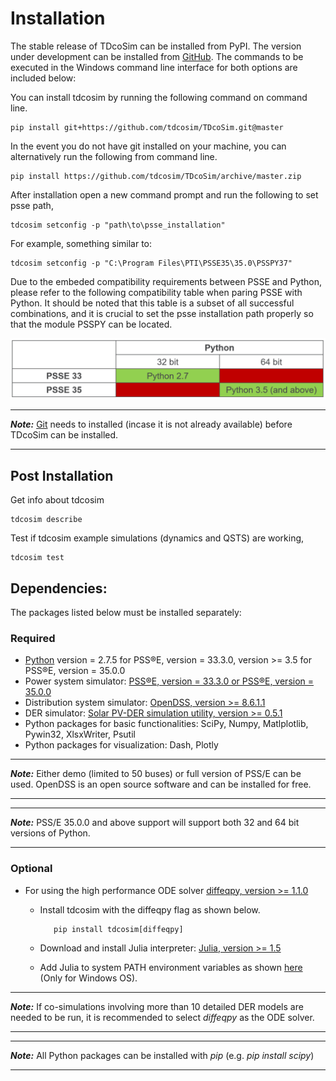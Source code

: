 # Installation
The stable release of TDcoSim can be installed from PyPI. The version under development can be installed from [GitHub](https://github.com/tdcosim/TDcoSim). The commands to be executed in the Windows command line interface for both options are included below:

You can install tdcosim by running the following command on command line.

```
pip install git+https://github.com/tdcosim/TDcoSim.git@master
```

In the event you do not have git installed on your machine, you can alternatively run the following from command line.

```
pip install https://github.com/tdcosim/TDcoSim/archive/master.zip
```

After installation open a new command prompt and run the following to set psse path,

```
tdcosim setconfig -p "path\to\psse_installation"  
```

For example, something similar to:

```
tdcosim setconfig -p "C:\Program Files\PTI\PSSE35\35.0\PSSPY37" 
```

Due to the embeded compatibility requirements between PSSE and Python, 
please refer to the following compatibility table when paring PSSE with Python.
It should be noted that this table is a subset of all successful combinations, 
and it is crucial to set the psse installation path properly so that the module PSSPY can be located. 

![Compatibility Table PSSE-Python](images/Compatibility_table_PSSE_Python.png)

***
***Note:*** [Git](https://git-scm.com/) needs to installed  (incase it is not already available) before TDcoSim can be installed.

***

## Post Installation

Get info about tdcosim

    tdcosim describe

Test if tdcosim example simulations (dynamics and QSTS) are working,

    tdcosim test


## Dependencies:
The packages listed below must be installed separately:

### Required

* [Python](https://www.python.org/) version = 2.7.5 for PSS®E, version =  33.3.0, version >= 3.5 for PSS®E, version =  35.0.0
* Power system simulator: [PSS®E, version =  33.3.0 or PSS®E, version =  35.0.0](https://new.siemens.com/global/en/products/energy/services/transmission-distribution-smart-grid/consulting-and-planning/pss-software/pss-e.html)
* Distribution system simulator: [OpenDSS, version >= 8.6.1.1](https://sourceforge.net/projects/electricdss/) 
* DER simulator: [Solar PV-DER simulation utility, version >= 0.5.1](https://github.com/sibyjackgrove/SolarPV-DER-simulation-utility)
* Python packages for basic functionalities: SciPy, Numpy, Matlplotlib, Pywin32, XlsxWriter, Psutil
* Python packages for visualization: Dash, Plotly

***
***Note:*** Either demo (limited to 50 buses) or full version of PSS/E can be used.  OpenDSS is an open source software and can be installed for free.

***
***
***Note:*** PSS/E 35.0.0  and above support will support both 32 and 64 bit versions of Python.
***

### Optional

* For using the high performance ODE solver [diffeqpy, version >= 1.1.0](https://github.com/SciML/diffeqpy)

  * Install tdcosim with the diffeqpy flag as shown below.
    ```
       pip install tdcosim[diffeqpy]
    ```
  * Download and install Julia interpreter: [Julia, version >= 1.5](https://julialang.org/downloads/)

  * Add Julia to system PATH environment variables as shown [here](https://julialang.org/downloads/platform/) (Only for Windows OS).

***
***Note:*** If co-simulations involving more than 10 detailed DER models are needed to be run, it is recommended to select *diffeqpy* as the ODE solver.

***
***
***Note:*** All Python packages can be installed with *pip* (e.g. *pip install scipy*)

***


